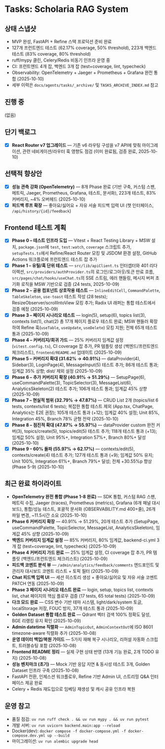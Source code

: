 # Tasks: Scholaria RAG System

## 상태 스냅샷

- MVP 완성, FastAPI + Refine 스택 프로덕션 준비 완료
- 127개 프런트엔드 테스트 (62.17% coverage, 50% threshold), 223개 백엔드 테스트 (83% coverage, 80% threshold)
- ruff/mypy 클린, Celery/Redis 비동기 인프라 운영 중
- CI: 프런트엔드 4개 잡, 백엔드 3개 잡 (test+coverage, lint, typecheck)
- Observability: OpenTelemetry + Jaeger + Prometheus + Grafana 완전 통합 (2025-10-10)
- 세부 이력은 `docs/agents/tasks/_archive/` 및 `TASKS_ARCHIVE_INDEX.md` 참고

## 진행 중

(없음)

## 단기 백로그

- [x] **React Router v7 업그레이드** — 기존 v6 라우팅 구성을 v7 API에 맞춰 마이그레이션, 관련 네비게이션/라우터 훅 영향도 점검 (이미 완료됨, 검증 완료, 2025-10-10)

## 선택적 향상안

- [x] **성능 관측 강화 (OpenTelemetry)** — 8개 Phase 완료 (기반 구축, 커스텀 스팬, 메트릭, Jaeger, Prometheus, Grafana, 테스트, 문서화), 223개 테스트, 83% 커버리지, ~4% 오버헤드 (2025-10-10)
- [x] **피드백 루프 확장** — 좋아요/싫어요 + 자유 서술 피드백 입력 UI (챗 인터페이스, `/api/history/{id}/feedback`)

## Frontend 테스트 계획

- [x] **Phase 0 – 테스트 인프라 도입** — Vitest + React Testing Library + MSW 설치, `package.json`에 `test`, `test:watch`, `coverage` 스크립트 추가, `setupTests.ts`에서 Refine/React Router 모킹 및 JSDOM 환경 설정, GitHub Actions 워크플로에 프런트엔드 테스트 잡 추가
- [x] **Phase 1 – 유틸/훅 단위 테스트** — `src/lib/apiClient.ts` 인터셉터와 401 리다이렉션, `src/providers/authProvider.ts`의 로그인/로그아웃/토큰 만료 흐름, `src/pages/chat/hooks/useChat.ts`의 SSE 스트림, 에러 핸들링, 메시지 버퍼 초기화 로직을 MSW 기반으로 검증 (24 tests, 2025-10-09)
- [x] **Phase 2 – 공용 컴포넌트 상호작용 테스트** — `InlineEditCell`, `CommandPalette`, `TableSkeleton`, `use-toast` 테스트 작성 (28 tests); ResizeObserver/scrollIntoView 모킹 추가; Radix UI 래퍼는 통합 테스트에서 검증 예정 (2025-10-09)
- [x] **Phase 3 – 페이지 시나리오 테스트** — login(5), setup(6), topics list(3), contexts list(1), chat(2) 총 17개 페이지 플로우 테스트 완료; MSW 핸들러 확장하여 Refine 훅(`useTable`, `useUpdate`, `useDelete`) 모킹 지원; 전체 65개 테스트 통과 (2025-10-09)
- [x] **Phase 4 – 커버리지/회귀 가드** — 25% 커버리지 임계값 설정 (`vitest.config.ts`), CI coverage 잡 추가, PR 템플릿 생성 (백엔드/프런트엔드 체크리스트), `frontend/README.md` 업데이트 (2025-10-09)
- [x] **Phase 5 – 커버리지 확대 (31.62% → 40.91%)** — dataProvider(4), Sidebar(3), LoginPage(4), MessageInput(5) 테스트 추가; 86개 테스트 통과; 임계값 35% 상향; dist/ 제외 설정 (2025-10-09)
- [x] **Phase 6 – 추가 커버리지 확장 (40.91% → 51.29%)** — SetupPage(6), useCommandPalette(3), TopicSelector(3), MessageList(6), AnalyticsSkeleton(2) 테스트 추가; 106개 테스트 통과; 임계값 45% 상향 (2025-10-09)
- [x] **Phase 7 – 현실적 범위 (32.79% → 47.87%)** — CRUD List 2개 (topics/list 6 tests, contexts/list 6 tests); 복잡한 통합 테스트 제외 (App.tsx, ChatPage, Analytics는 E2E 권장); 105개 테스트 통과 (+12); 임계값 40% 설정; Unit 85%, Integration 45%, Branch 78% 균형 전략 (2025-10-10)
- [x] **Phase 8 – 점진적 확대 (47.87% → 55.97%)** — dataProvider custom 완전 커버(3), topics/create(5), topics/edit(5) 테스트 추가; 118개 테스트 통과 (+13); 임계값 50% 설정; Unit 95%+, Integration 57%+, Branch 80%+ 달성 (2025-10-10)
- [x] **Phase 9 – 60% 돌파 (55.97% → 62.17%)** — contexts/edit(5), contexts/create(4) 테스트 추가; 127개 테스트 통과 (+9); 임계값 50% 유지; Unit 100%, Integration 61%+, Branch 79%+ 달성; 전체 +30.55%p 향상 (Phase 5-9) (2025-10-10)

## 최근 완료 하이라이트

- **OpenTelemetry 완전 통합 (Phase 1-8 완료)** — SDK 통합, 커스텀 RAG 스팬, 메트릭 수집, Jaeger (traces), Prometheus (metrics), Grafana (6개 패널 대시보드), 통합/성능 테스트, 포괄적 문서화 (OBSERVABILITY.md 400+줄), 26개 파일 변경, ~11.5시간 소요 (2025-10-10)
- **Phase 6 커버리지 확장** — 40.91% → 51.29%, 20개 테스트 추가 (SetupPage, useCommandPalette, TopicSelector, MessageList, AnalyticsSkeleton), 임계값 45% 상향 (2025-10-09)
- **백엔드 커버리지 임계값 설정** — 85% 커버리지, 80% 임계값, backend-ci.yml 3개 잡 (test+coverage, lint, typecheck) (2025-10-09)
- **Phase 4 커버리지 가드 완료** — 25% 임계값 설정, CI coverage 잡 추가, PR 템플릿 (백엔드/프런트엔드 체크리스트) (2025-10-09)
- **피드백 코멘트 분석 뷰** — `/admin/analytics/feedback/comments` 엔드포인트 및 관리자 대시보드 코멘트 리스트 + 토픽 필터 (2025-10-09)
- **Chat 피드백 입력 UI** — 세션 히스토리 생성 + 좋아요/싫어요 및 자유 서술 코멘트 PATCH 연동 (2025-10-09)
- **Phase 3 페이지 시나리오 테스트 완료** — login, setup, topics list, contexts list, chat 페이지의 핵심 플로우 검증 (17 tests, 65 total tests) (2025-10-09)
- **다크 모드 완료** — CSS 변수 기반 테마 시스템, light/dark/system 토글, localStorage 저장, FOUC 방지, 37개 테스트 통과 (2025-10-09)
- **Golden Dataset 통합 테스트 완료** — Qdrant 벡터 검색 100% 정확도 달성, BGE 리랭킹 유지 확인 (2025-10-09)
- **Admin datetime 직렬화** — `AdminTopicOut`, `AdminContextOut`에 ISO 8601 timezone-aware 직렬화 추가 (2025-10-08)
- **운영 데이터 백업/복원 가이드** — 5가지 재해 복구 시나리오, 리허설 자동화 스크립트, 트러블슈팅 포함 (2025-10-08)
- **Frontend README 정리** — 실제 구현 상태 반영 (13개 기능 완료, 2개 TODO 유지) (2025-10-08)
- **성능 벤치마크 (초기)** — Mock 기반 응답 지연 & 동시성 테스트 3개, Golden Dataset 인프라 구축 (2025-10-08)
- FastAPI 전환, 인제스션 워크플로우, Refine 기반 Admin UI, 스트리밍 Q&A 인터페이스 제공 완료
- Celery + Redis 재도입으로 임베딩 재생성 및 캐시 공유 인프라 복원

## 운영 참고

- 품질 점검: `uv run ruff check . && uv run mypy . && uv run pytest`
- 개발 서버: `uv run uvicorn backend.main:app --reload`
- Docker(dev): `docker compose -f docker-compose.yml -f docker-compose.dev.yml up --build`
- 마이그레이션: `uv run alembic upgrade head`
